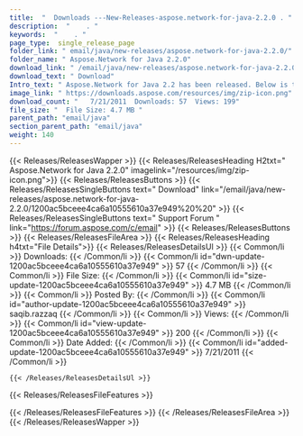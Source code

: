 ```yaml
---
title:  "  Downloads ---New-Releases-aspose.network-for-java-2.2.0 . " 
description:  "    . " 
keywords:  "    . " 
page_type:  single_release_page
folder_link: " email/java/new-releases/aspose.network-for-java-2.2.0/"
folder_name: " Aspose.Network for Java 2.2.0"
download_link: " /email/java/new-releases/aspose.network-for-java-2.2.0/1200ac5bceee4ca6a10555610a37e949"
download_text: " Download"
Intro_text: " Aspose.Network for Java 2.2 has been released. Below is the list of new features..."
image_link: " https://downloads.aspose.com/resources/img/zip-icon.png"
download_count: "   7/21/2011  Downloads: 57  Views: 199"
file_size: "  File Size: 4.7 MB "
parent_path: "email/java"
section_parent_path: "email/java"
weight: 140 
---
```


{{< Releases/ReleasesWapper >}}
  {{< Releases/ReleasesHeading H2txt=" Aspose.Network for Java 2.2.0" imagelink="/resources/img/zip-icon.png">}}
  {{< Releases/ReleasesButtons >}}
    {{< Releases/ReleasesSingleButtons text=" Download" link="/email/java/new-releases/aspose.network-for-java-2.2.0/1200ac5bceee4ca6a10555610a37e949%20%20" >}}
    {{< Releases/ReleasesSingleButtons text=" Support Forum " link="https://forum.aspose.com/c/email" >}}
  {{< Releases/ReleasesButtons >}}
  {{< Releases/ReleasesFileArea >}}
    {{< Releases/ReleasesHeading h4txt="File Details">}}
    {{< Releases/ReleasesDetailsUl >}}
            {{< Common/li  >}} Downloads: {{< /Common/li >}} 
      {{< Common/li id="dwn-update-1200ac5bceee4ca6a10555610a37e949" >}} 57 {{< /Common/li >}} 
      {{< Common/li  >}} File Size: {{< /Common/li >}} 
      {{< Common/li id="size-update-1200ac5bceee4ca6a10555610a37e949" >}} 4.7 MB {{< /Common/li >}} 
      {{< Common/li  >}} Posted By: {{< /Common/li >}} 
      {{< Common/li id="author-update-1200ac5bceee4ca6a10555610a37e949" >}} saqib.razzaq {{< /Common/li >}} 
      {{< Common/li  >}} Views: {{< /Common/li >}} 
      {{< Common/li id="view-update-1200ac5bceee4ca6a10555610a37e949" >}} 200 {{< /Common/li >}} 
      {{< Common/li  >}} Date Added: {{< /Common/li >}} 
      {{< Common/li id="added-update-1200ac5bceee4ca6a10555610a37e949" >}} 7/21/2011 {{< /Common/li >}} 

    {{< /Releases/ReleasesDetailsUl >}}

  {{< Releases/ReleasesFileFeatures >}}
      
  {{< /Releases/ReleasesFileFeatures >}}
 {{< /Releases/ReleasesFileArea >}}
{{< /Releases/ReleasesWapper >}}


